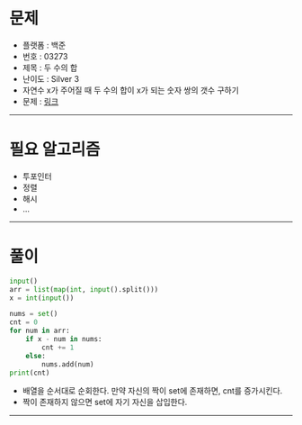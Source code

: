 # 문제
- 플랫폼 : 백준
- 번호 : 03273
- 제목 : 두 수의 합
- 난이도 : Silver 3
- 자연수 x가 주어질 때 두 수의 합이 x가 되는 숫자 쌍의 갯수 구하기
- 문제 : <a href="https://www.acmicpc.net/problem/3273" target="_blank">링크</a>

---

# 필요 알고리즘
- 투포인터
- 정렬
- 해시
- ...

---

# 풀이
```python
input()
arr = list(map(int, input().split()))
x = int(input())

nums = set()
cnt = 0
for num in arr:
    if x - num in nums:
        cnt += 1
    else:
        nums.add(num)
print(cnt)
```
- 배열을 순서대로 순회한다. 만약 자신의 짝이 set에 존재하면, cnt를 증가시킨다.
- 짝이 존재하지 않으면 set에 자기 자신을 삽입한다.

---

